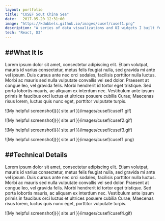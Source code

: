 ```yaml
---
layout: portfolio
title: "CUSEF Sout China Sea"
date:   2017-05-20 12:31:00
image: "https://kdubbels.github.io/images/cusef/cusef1.png"
description: "A series of data visualizations and UI widgets I built for CUSEF to convey information about the history and politics surrounding territorial claims in the South China Sea."
tech: "React, D3"
---
```


## ##What It Is

Lorem ipsum dolor sit amet, consectetur adipiscing elit. Etiam volutpat, mauris id varius consectetur, metus felis feugiat nulla, sed gravida mi ante vel ipsum. Duis cursus ante nec orci sodales, facilisis porttitor nulla luctus. Morbi ac mauris sed nulla vulputate convallis vel sed dolor. Praesent at congue leo, vel gravida felis. Morbi hendrerit id tortor eget tristique. Sed porta lobortis mauris, ac aliquam ex interdum nec. Vestibulum ante ipsum primis in faucibus orci luctus et ultrices posuere cubilia Curae; Maecenas risus lorem, luctus quis nunc eget, porttitor vulputate turpis.

![My helpful screenshot]({{ site.url }}/images/cusef/cusef1.gif)

![My helpful screenshot]({{ site.url }}/images/cusef/cusef2.gif)

![My helpful screenshot]({{ site.url }}/images/cusef/cusef3.gif)

![My helpful screenshot]({{ site.url }}/images/cusef/cusef1.png)

## ##Technical Details

Lorem ipsum dolor sit amet, consectetur adipiscing elit. Etiam volutpat, mauris id varius consectetur, metus felis feugiat nulla, sed gravida mi ante vel ipsum. Duis cursus ante nec orci sodales, facilisis porttitor nulla luctus. Morbi ac mauris sed nulla vulputate convallis vel sed dolor. Praesent at congue leo, vel gravida felis. Morbi hendrerit id tortor eget tristique. Sed porta lobortis mauris, ac aliquam ex interdum nec. Vestibulum ante ipsum primis in faucibus orci luctus et ultrices posuere cubilia Curae; Maecenas risus lorem, luctus quis nunc eget, porttitor vulputate turpis.

![My helpful screenshot]({{ site.url }}/images/cusef/cusef4.gif)